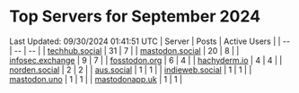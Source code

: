 # Top Servers for September 2024
Last Updated: 09/30/2024 01:41:51 UTC
| Server | Posts | Active Users |
| -- | -- | -- |
| [techhub.social](https://techhub.social/tags/PowerShell) | 31 | 7 |
| [mastodon.social](https://mastodon.social/tags/PowerShell) | 20 | 8 |
| [infosec.exchange](https://infosec.exchange/tags/PowerShell) | 9 | 7 |
| [fosstodon.org](https://fosstodon.org/tags/PowerShell) | 6 | 4 |
| [hachyderm.io](https://hachyderm.io/tags/PowerShell) | 4 | 4 |
| [norden.social](https://norden.social/tags/PowerShell) | 2 | 2 |
| [aus.social](https://aus.social/tags/PowerShell) | 1 | 1 |
| [indieweb.social](https://indieweb.social/tags/PowerShell) | 1 | 1 |
| [mastodon.uno](https://mastodon.uno/tags/PowerShell) | 1 | 1 |
| [mastodonapp.uk](https://mastodonapp.uk/tags/PowerShell) | 1 | 1 |
